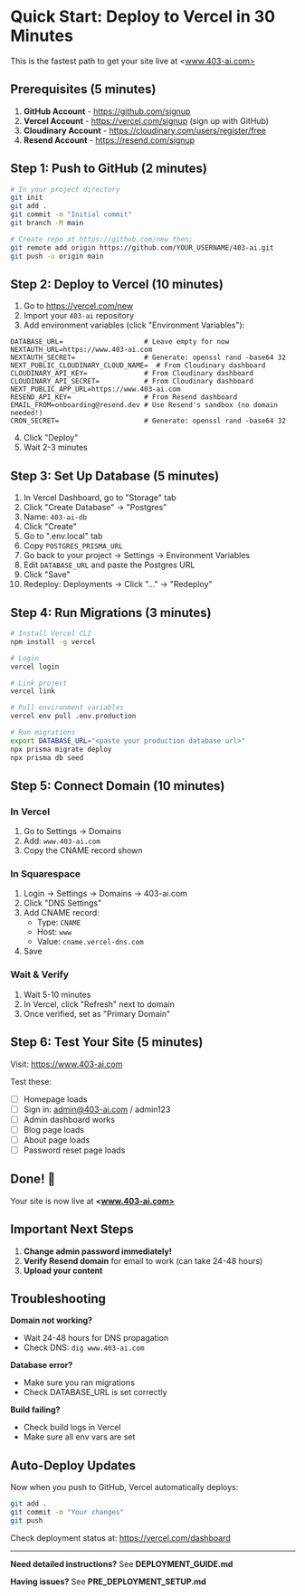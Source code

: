 # Quick Start: Deploy to Vercel in 30 Minutes

This is the fastest path to get your site live at <www.403-ai.com>

## Prerequisites (5 minutes)

1. **GitHub Account** - <https://github.com/signup>
2. **Vercel Account** - <https://vercel.com/signup> (sign up with GitHub)
3. **Cloudinary Account** - <https://cloudinary.com/users/register/free>
4. **Resend Account** - <https://resend.com/signup>

## Step 1: Push to GitHub (2 minutes)

```bash
# In your project directory
git init
git add .
git commit -m "Initial commit"
git branch -M main

# Create repo at https://github.com/new then:
git remote add origin https://github.com/YOUR_USERNAME/403-ai.git
git push -u origin main
```

## Step 2: Deploy to Vercel (10 minutes)

1. Go to <https://vercel.com/new>
2. Import your `403-ai` repository
3. Add environment variables (click "Environment Variables"):

```env
DATABASE_URL=                    # Leave empty for now
NEXTAUTH_URL=https://www.403-ai.com
NEXTAUTH_SECRET=                 # Generate: openssl rand -base64 32
NEXT_PUBLIC_CLOUDINARY_CLOUD_NAME=  # From Cloudinary dashboard
CLOUDINARY_API_KEY=              # From Cloudinary dashboard
CLOUDINARY_API_SECRET=           # From Cloudinary dashboard
NEXT_PUBLIC_APP_URL=https://www.403-ai.com
RESEND_API_KEY=                  # From Resend dashboard
EMAIL_FROM=onboarding@resend.dev # Use Resend's sandbox (no domain needed!)
CRON_SECRET=                     # Generate: openssl rand -base64 32
```

4. Click "Deploy"
5. Wait 2-3 minutes

## Step 3: Set Up Database (5 minutes)

1. In Vercel Dashboard, go to "Storage" tab
2. Click "Create Database" → "Postgres"
3. Name: `403-ai-db`
4. Click "Create"
5. Go to ".env.local" tab
6. Copy `POSTGRES_PRISMA_URL`
7. Go back to your project → Settings → Environment Variables
8. Edit `DATABASE_URL` and paste the Postgres URL
9. Click "Save"
10. Redeploy: Deployments → Click "..." → "Redeploy"

## Step 4: Run Migrations (3 minutes)

```bash
# Install Vercel CLI
npm install -g vercel

# Login
vercel login

# Link project
vercel link

# Pull environment variables
vercel env pull .env.production

# Run migrations
export DATABASE_URL="<paste your production database url>"
npx prisma migrate deploy
npx prisma db seed
```

## Step 5: Connect Domain (10 minutes)

### In Vercel

1. Go to Settings → Domains
2. Add: `www.403-ai.com`
3. Copy the CNAME record shown

### In Squarespace

1. Login → Settings → Domains → 403-ai.com
2. Click "DNS Settings"
3. Add CNAME record:
   - Type: `CNAME`
   - Host: `www`
   - Value: `cname.vercel-dns.com`
4. Save

### Wait & Verify

1. Wait 5-10 minutes
2. In Vercel, click "Refresh" next to domain
3. Once verified, set as "Primary Domain"

## Step 6: Test Your Site (5 minutes)

Visit: <https://www.403-ai.com>

Test these:

- [ ] Homepage loads
- [ ] Sign in: <admin@403-ai.com> / admin123
- [ ] Admin dashboard works
- [ ] Blog page loads
- [ ] About page loads
- [ ] Password reset page loads

## Done! 🎉

Your site is now live at **<www.403-ai.com>**

## Important Next Steps

1. **Change admin password immediately!**
2. **Verify Resend domain** for email to work (can take 24-48 hours)
3. **Upload your content**

## Troubleshooting

**Domain not working?**

- Wait 24-48 hours for DNS propagation
- Check DNS: `dig www.403-ai.com`

**Database error?**

- Make sure you ran migrations
- Check DATABASE_URL is set correctly

**Build failing?**

- Check build logs in Vercel
- Make sure all env vars are set

## Auto-Deploy Updates

Now when you push to GitHub, Vercel automatically deploys:

```bash
git add .
git commit -m "Your changes"
git push
```

Check deployment status at: <https://vercel.com/dashboard>

---

**Need detailed instructions?** See **DEPLOYMENT_GUIDE.md**

**Having issues?** See **PRE_DEPLOYMENT_SETUP.md**
